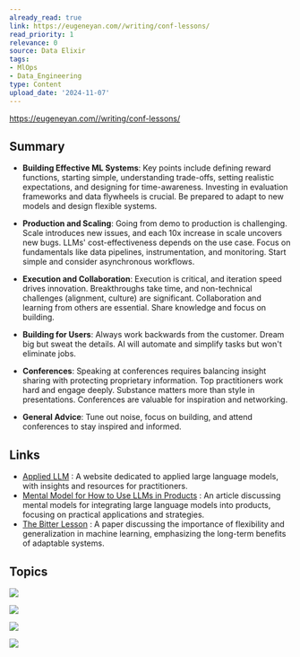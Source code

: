 ```yaml
---
already_read: true
link: https://eugeneyan.com//writing/conf-lessons/
read_priority: 1
relevance: 0
source: Data Elixir
tags:
- MlOps
- Data_Engineering
type: Content
upload_date: '2024-11-07'
---
```


https://eugeneyan.com//writing/conf-lessons/
## Summary

- **Building Effective ML Systems**: Key points include defining reward functions, starting simple, understanding trade-offs, setting realistic expectations, and designing for time-awareness. Investing in evaluation frameworks and data flywheels is crucial. Be prepared to adapt to new models and design flexible systems.

- **Production and Scaling**: Going from demo to production is challenging. Scale introduces new issues, and each 10x increase in scale uncovers new bugs. LLMs' cost-effectiveness depends on the use case. Focus on fundamentals like data pipelines, instrumentation, and monitoring. Start simple and consider asynchronous workflows.

- **Execution and Collaboration**: Execution is critical, and iteration speed drives innovation. Breakthroughs take time, and non-technical challenges (alignment, culture) are significant. Collaboration and learning from others are essential. Share knowledge and focus on building.

- **Building for Users**: Always work backwards from the customer. Dream big but sweat the details. AI will automate and simplify tasks but won't eliminate jobs.

- **Conferences**: Speaking at conferences requires balancing insight sharing with protecting proprietary information. Top practitioners work hard and engage deeply. Substance matters more than style in presentations. Conferences are valuable for inspiration and networking.

- **General Advice**: Tune out noise, focus on building, and attend conferences to stay inspired and informed.
## Links

- [Applied LLM](https://applied-llms.org/) : A website dedicated to applied large language models, with insights and resources for practitioners.
- [Mental Model for How to Use LLMs in Products](https://lethain.com/mental-model-for-how-to-use-llms-in-products/) : An article discussing mental models for integrating large language models into products, focusing on practical applications and strategies.
- [The Bitter Lesson](https://www.cs.utexas.edu/~eunsol/courses/data/bitter_lesson.pdf) : A paper discussing the importance of flexibility and generalization in machine learning, emphasizing the long-term benefits of adaptable systems.

## Topics

![](topics/Concept/Reward%20Function%20Engineering)

![](topics/Concept/Data%20Flywheel)

![](topics/Concept/Altman%20s%20Law)

![](topics/Concept/Brandolini%20s%20Law)